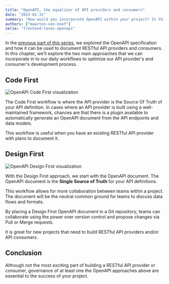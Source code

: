 ```yaml
---
title: "OpenAPI, the equalizer of API providers and consumers"
date: "2023-01-31"
summary: "How would you incorporate OpenAPI within your project? In this chapter, we'll explore the two main approaches to using OpenAPI and the benefits of each workflow."
authors: ["maarten-van-hoof"]
serie: "frontend-loves-openapi"
---
```


In the [previous part of this series](let-us-introduce-you-to-openapi), we explored the OpenAPI specification and how it can be used to document RESTful API providers and consumers. In this chapter, we'll explore the two main approaches that we can incorporate in to our daily workflows to optimize our API provider's and consumer's development process.

## Code First

![OpenAPI Code First visualization](/articles/frontend-loves-openapi/frontend-loves-openapi-code-first.svg)

The Code First workflow is where the API provider is the Source Of Truth of your API definition. In cases where an API provider is built using a well-maintained framework, chances are that there is a plugin available to automatically generate an OpenAPI document from the API endpoints and data models.

This workflow is useful when you have an existing RESTful API provider with plans to document it.

## Design First

![OpenAPI Design First visualization](/articles/frontend-loves-openapi/frontend-loves-openapi-design-first.svg)

With the Design First approach, we start with the OpenAPI document. The OpenAPI document is the **Single Source of Truth** for your API definitions.

This workflow allows for more collaboration between teams within a project. The document will be the neutral common ground for teams to discuss data flows and formats.

By placing a Design First OpenAPI document in a Git repository, teams can collaborate using the power over version control and propose changes via Pull or Merge requests.

It is great for new projects that need to build RESTful API providers and/or API consumers.

## Conclusion

Although not the most exciting part of building a RESTful API provider or consumer, governance of at least one the OpenAPI approaches above are essential to the success of your project.
